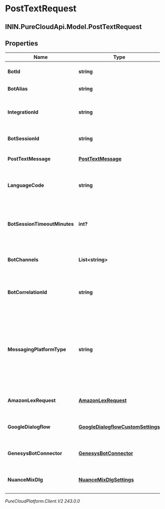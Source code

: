 # PostTextRequest

## ININ.PureCloudApi.Model.PostTextRequest

## Properties

|Name | Type | Description | Notes|
|------------ | ------------- | ------------- | -------------|
| **BotId** | **string** | ID of the bot to send the text to. | |
| **BotAlias** | **string** | Alias/Version of the bot | [optional] |
| **IntegrationId** | **string** | the integration service id for the bot&#39;s credentials | |
| **BotSessionId** | **string** | GUID for this bot&#39;s session | |
| **PostTextMessage** | [**PostTextMessage**](PostTextMessage) | Message to send to the bot | |
| **LanguageCode** | **string** | The language code the bot will run under | [optional] |
| **BotSessionTimeoutMinutes** | **int?** | Override timeout for the bot session. This should be greater than 10 minutes. | [optional] |
| **BotChannels** | **List&lt;string&gt;** | The channels this bot is utilizing | [optional] |
| **BotCorrelationId** | **string** | Id for tracking the activity - this will be returned in the response | [optional] |
| **MessagingPlatformType** | **string** | If the channels list contains a &#39;Messaging&#39; item and the messaging platform is known, include it here to get accurate analytics | [optional] |
| **AmazonLexRequest** | [**AmazonLexRequest**](AmazonLexRequest) | Provider specific settings, if any | [optional] |
| **GoogleDialogflow** | [**GoogleDialogflowCustomSettings**](GoogleDialogflowCustomSettings) | Provider specific settings, if any | [optional] |
| **GenesysBotConnector** | [**GenesysBotConnector**](GenesysBotConnector) | Provider specific settings, if any | [optional] |
| **NuanceMixDlg** | [**NuanceMixDlgSettings**](NuanceMixDlgSettings) | Provider specific settings, if any | [optional] |



_PureCloudPlatform.Client.V2 243.0.0_
